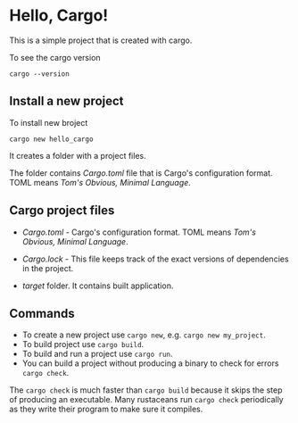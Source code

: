 # Hello, Cargo!

This is a simple project that is created with cargo.

To see the cargo version

```
cargo --version
```

## Install a new project

To install new broject

```
cargo new hello_cargo
```

It creates a folder with a project files. 

The folder contains *Cargo.toml* file that is Cargo's configuration format. TOML means *Tom's Obvious, Minimal Language*.

## Cargo project files

- *Cargo.toml* - Cargo's configuration format. TOML means *Tom's Obvious, Minimal Language*.

- *Cargo.lock* - This file keeps track of the exact versions of dependencies in the project. 

- *target* folder. It contains built application.

## Commands

- To create a new project use `cargo new`, e.g. `cargo new my_project`.
- To build project use `cargo build`.
- To build and run a project use `cargo run`.
- You can build a project without producing a binary to check for errors `cargo check`.

The `cargo check` is much faster than `cargo build` because it skips the step of producing an executable. 
Many rustaceans run `cargo check` periodically as they write their program to make sure it compiles. 
